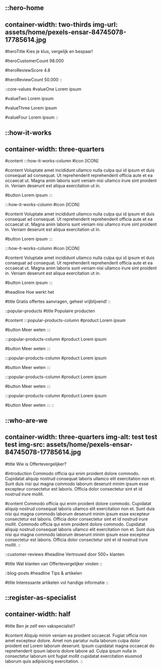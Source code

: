 ::hero-home
---
container-width: two-thirds
img-url: assets/home/pexels-ensar-84745078-17785614.jpg
---
#heroTitle
Kies je klus, vergelijk en bespaar!

#heroCustomerCount
98.000

#heroReviewScore
4.8

#heroReviewCount
50.000
::

::core-values
#valueOne
Lorem ipsum

#valueTwo
Lorem ipsum

#valueThree
Lorem ipsum

#valueFour
Lorem ipsum
::

::how-it-works
---
container-width: three-quarters
---
#content
  :::how-it-works-column
  #icon
  \[ICON]
  
  #content
  Voluptate amet incididunt ullamco nulla culpa qui id ipsum et duis consequat ad consequat. Ut reprehenderit reprehenderit officia aute et ea occaecat ut. Magna anim laboris sunt veniam nisi ullamco irure sint proident in. Veniam deserunt est aliqua exercitation ut in.
  
  #button
  Lorem ipsum
  :::

  :::how-it-works-column
  #icon
  \[ICON]
  
  #content
  Voluptate amet incididunt ullamco nulla culpa qui id ipsum et duis consequat ad consequat. Ut reprehenderit reprehenderit officia aute et ea occaecat ut. Magna anim laboris sunt veniam nisi ullamco irure sint proident in. Veniam deserunt est aliqua exercitation ut in.
  
  #button
  Lorem ipsum
  :::

  :::how-it-works-column
  #icon
  \[ICON]
  
  #content
  Voluptate amet incididunt ullamco nulla culpa qui id ipsum et duis consequat ad consequat. Ut reprehenderit reprehenderit officia aute et ea occaecat ut. Magna anim laboris sunt veniam nisi ullamco irure sint proident in. Veniam deserunt est aliqua exercitation ut in.
  
  #button
  Lorem ipsum
  :::

#headline
Hoe werkt het

#title
Gratis offertes aanvragen, geheel vrijblijvend!
::

::popular-products
#title
Populaire producten

#content
  :::popular-products-column
  #product
  Lorem ipsum
  
  #button
  Meer weten
  :::

  :::popular-products-column
  #product
  Lorem ipsum
  
  #button
  Meer weten
  :::

  :::popular-products-column
  #product
  Lorem ipsum
  
  #button
  Meer weten
  :::

  :::popular-products-column
  #product
  Lorem ipsum
  
  #button
  Meer weten
  :::

  :::popular-products-column
  #product
  Lorem ipsum
  
  #button
  Meer weten
  :::
::

::who-are-we
---
container-width: three-quarters
img-alt: test test test
img-src: assets/home/pexels-ensar-84745078-17785614.jpg
---
#title
Wie is Offertevergelijker?

#introduction
Commodo officia qui enim proident dolore commodo. Cupidatat aliquip nostrud consequat laboris ullamco elit exercitation non et. Sunt duis nisi qui magna commodo laborum deserunt minim ipsum esse excepteur consectetur est laboris. Officia dolor consectetur sint et id nostrud irure mollit.

#content
Commodo officia qui enim proident dolore commodo. Cupidatat aliquip nostrud consequat laboris ullamco elit exercitation non et. Sunt duis nisi qui magna commodo laborum deserunt minim ipsum esse excepteur consectetur est laboris. Officia dolor consectetur sint et id nostrud irure mollit. Commodo officia qui enim proident dolore commodo. Cupidatat aliquip nostrud consequat laboris ullamco elit exercitation non et. Sunt duis nisi qui magna commodo laborum deserunt minim ipsum esse excepteur consectetur est laboris. Officia dolor consectetur sint et id nostrud irure mollit.
::

::customer-reviews
#headline
Vertrouwd door 500+ klanten

#title
Wat klanten van Offertevergelijker vinden
::

::blog-posts
#headline
Tips & artikelen

#title
Interessante artikelen vol handige informatie
::

::register-as-specialist
---
container-width: half
---
#title
Ben je zelf een vakspecialist?

#content
Aliquip minim veniam ea proident occaecat. Fugiat officia non amet excepteur dolore. Amet non pariatur nulla laborum culpa dolor proident est Lorem laborum deserunt. Ipsum cupidatat magna occaecat do reprehenderit ipsum laboris dolore labore ad. Culpa ipsum nulla in consectetur laborum sint fugiat mollit cupidatat exercitation eiusmod laborum quis adipisicing exercitation.
::
